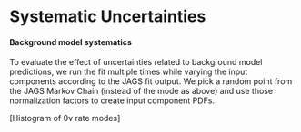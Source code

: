 Systematic Uncertainties
========================

#### Background model systematics
To evaluate the effect of uncertainties related to background model predictions, we run the fit multiple times while varying the input components according to the JAGS fit output. We pick a random point from the JAGS Markov Chain (instead of the mode as above) and use those normalization factors to create input component PDFs.

[Histogram of 0v rate modes]

